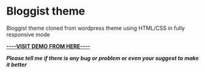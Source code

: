 # Bloggist theme
Bloggist theme cloned from wordpress theme using HTML/CSS in fully responsive mode

[**----VISIT DEMO FROM HERE----**](https://amirmahdioun.github.io/Bloggist-theme/)

***Please tell me if there is any bug or problem or even your suggest to make it better***

